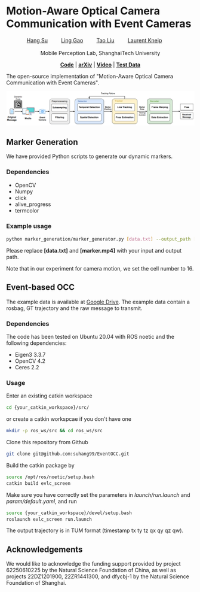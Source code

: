 # Motion-Aware Optical Camera Communication with Event Cameras

<p align="center">
    <a href="https://suhang99.github.io/">Hang Su</a> &emsp;&emsp; 
    <a href="https://www.linkedin.com/in/mgaoling/">Ling Gao</a>  &emsp;&emsp;
    <a href="https://www.linkedin.com/in/tao-liu-747327337/">Tao Liu</a> &emsp;&emsp;
    <a href="https://mpl.sist.shanghaitech.edu.cn/Director.html">Laurent Kneip</a> &emsp;&emsp;
</p>

<p align="center">
    <sup></sup>Mobile Perception Lab,
    <sup></sup>ShanghaiTech University
</p>

<p align="center">
    <a href="https://github.com/suhang99/EventOCC"><strong>Code</strong></a> |
    <a href="https://arxiv.org/pdf/2412.00816"><strong>arXiv</strong></a> |
    <a href="https://drive.google.com/file/d/1BW0kNI5JXVr535Ei5K5R-rVW_kXT2v6q/view?usp=sharing"><strong>Video</strong></a> | 
    <a href="https://drive.google.com/file/d/1AN-MyGDBzKnodQiOJwfY-3UyuNw-aiyB/view?usp=sharing"><strong>Test Data</strong></a>
</p>

The open-source implementation of "Motion-Aware Optical Camera Communication with Event Cameras".

<p align="center">
    <img src="assets/overview.png">
</p>

## Marker Generation
We have provided Python scripts to generate our dynamic markers.
### Dependencies
- OpenCV
- Numpy
- click
- alive_progress
- termcolor

### Example usage
```bash
python marker_generation/marker_generator.py [data.txt] --output_path [marker.mp4] --cell 16 --fps 60 --duration 30 
```
Please replace **[data.txt]** and **[marker.mp4]** with your input and output path.

Note that in our experiment for camera motion, we set the cell number to 16.

## Event-based OCC

The example data is available at [Google Drive](https://drive.google.com/file/d/1AN-MyGDBzKnodQiOJwfY-3UyuNw-aiyB/view?usp=sharing). The example data contain a rosbag, GT trajectory and the raw message to transmit.

### Dependencies 
The code has been tested on Ubuntu 20.04 with ROS noetic and the following dependencies:
- Eigen3 3.3.7
- OpenCV 4.2
- Ceres 2.2

### Usage

Enter an existing catkin workspace
``` bash
cd {your_catkin_workspace}/src/
```
or create a catkin workspcae if you don't have one
``` bash
mkdir -p ros_ws/src && cd ros_ws/src
```
Clone this repository from Github
``` bash
git clone git@github.com:suhang99/EventOCC.git
```
Build the catkin package by
``` bash
source /opt/ros/noetic/setup.bash
catkin build evlc_screen
```
Make sure you have correctly set the parameters in *launch/run.launch* and *param/default.yaml*, and run
``` bash
source {your_catkin_workspace}/devel/setup.bash
roslaunch evlc_screen run.launch
```
The output trajectory is in TUM format (timestamp tx ty tz qx qy qz qw).

## Acknowledgements

We would like to acknowledge the funding support provided by project 62250610225 by the Natural Science Foundation of China, as well as projects 22DZ1201900, 22ZR1441300, and dfycbj-1 by the Natural Science Foundation of Shanghai.